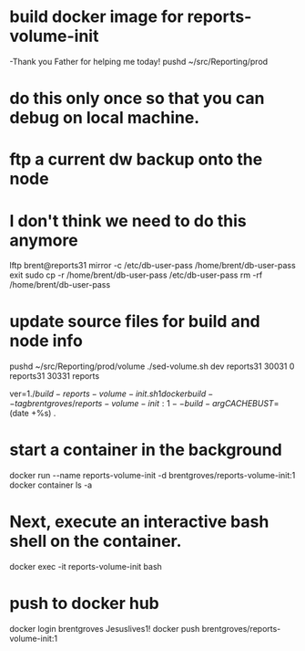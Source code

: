 # build docker image for reports-volume-init
-Thank you Father for helping me today!
pushd ~/src/Reporting/prod

# do this only once so that you can debug on local machine.
# ftp a current dw backup onto the node
# I don't think we need to do this anymore
lftp brent@reports31
mirror -c /etc/db-user-pass /home/brent/db-user-pass
exit
sudo cp -r /home/brent/db-user-pass /etc/db-user-pass
rm -rf /home/brent/db-user-pass

# update source files for build and node info
pushd ~/src/Reporting/prod/volume
./sed-volume.sh dev reports31 30031 0 reports31 30331 reports

ver=$1
./build-reports-volume-init.sh 1
docker build --tag brentgroves/reports-volume-init:1 --build-arg CACHEBUST=$(date +%s) .

# start a container in the background
docker run --name reports-volume-init -d brentgroves/reports-volume-init:1
docker container ls -a

# Next, execute an interactive bash shell on the container.
docker exec -it reports-volume-init bash

# push to docker hub
docker login brentgroves Jesuslives1!
docker push brentgroves/reports-volume-init:1







